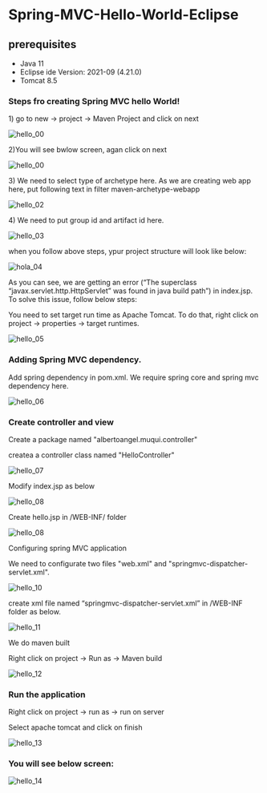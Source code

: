 # Spring-MVC-Hello-World-Eclipse
<h2> prerequisites </h2>

<ul>
  <li>Java 11</li>
  <li>Eclipse ide Version: 2021-09 (4.21.0) </li>
  <li>Tomcat 8.5 </li>
</ul>
<h3>Steps fro creating Spring MVC hello World!</h3>

<p> 1) go to new -> project -> Maven Project and click on next</p>

![hello_00](pictures/hello_01.png)
<p>2)You will see bwlow screen, agan click on next</p>

![hello_00](pictures/hello_01.png)
<p>3) We need to select type of archetype here. As we are creating web app here, put following text in filter maven-archetype-webapp </p>

![hello_02](pictures/hello_02.png)
<p>4) We need to put group id and artifact id here.</p>

![hello_03](pictures/hello_03.png)

<p>
when you follow above steps, ypur project structure will look like below: </p>

![hola_04](pictures/hello_04.png)
<p>As you can see, we are getting an error (“The superclass “javax.servlet.http.HttpServlet” was found in java build path”) in index.jsp.
To solve this issue, follow below steps:  </p>
<p> You need to set target run time as Apache Tomcat. To do that, right click on project -> properties -> target runtimes. </p>

![hello_05](pictures/hello_05.png)
<h3>Adding Spring MVC dependency.</h3>
<p>Add spring dependency in pom.xml. We require spring core and spring mvc dependency here.</p>

![hello_06](pictures/hello_06.png)
<h3>Create controller and view</h3>
<p>Create a package named "albertoangel.muqui.controller"</p>
<p>createa a controller class named "HelloController"</p>

![hello_07](pictures/hello_07.png)
<p>Modify index.jsp as below</p>

![hello_08](pictures/hello_08.png)
<p>Create hello.jsp in  /WEB-INF/ folder</p>

![hello_08](pictures/hello_09.png)
<p>Configuring spring MVC application</p>
<p>We need to configurate two files  "web.xml" and "springmvc-dispatcher-servlet.xml". </p>

![hello_10](pictures/hello_10.png)
<p>create xml file named “springmvc-dispatcher-servlet.xml” in /WEB-INF folder as below.</p>

![hello_11](pictures/hello_11.png)

<p> We do maven  built</p>
<p> Right click on project -> Run as -> Maven build </p>

![hello_12](pictures/hello_12.png)
<h3>Run the application</h3>
<p>Right click on project -> run as -> run on server</p>
<p>Select apache tomcat and click on finish</p>

![hello_13](pictures/hello_13.png)
<h3>You will see below screen:</h3>

![hello_14](pictures/hello_14.png)









